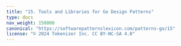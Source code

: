 ```yaml
---
title: "15. Tools and Libraries for Go Design Patterns"
type: docs
nav_weight: 150000
canonical: "https://softwarepatternslexicon.com/patterns-go/15"
license: "© 2024 Tokenizer Inc. CC BY-NC-SA 4.0"
---
```

